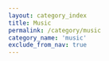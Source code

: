 ```yaml
---
layout: category_index
title: Music
permalink: /category/music
category_name: 'music'
exclude_from_nav: true
---
```

